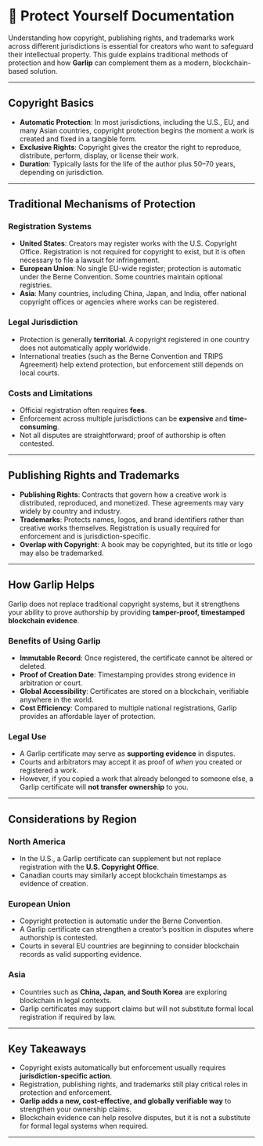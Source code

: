 # 📘 Protect Yourself Documentation

Understanding how copyright, publishing rights, and trademarks work across different jurisdictions is essential for creators who want to safeguard their intellectual property. This guide explains traditional methods of protection and how **Garlip** can complement them as a modern, blockchain-based solution.

---

## Copyright Basics

- **Automatic Protection**: In most jurisdictions, including the U.S., EU, and many Asian countries, copyright protection begins the moment a work is created and fixed in a tangible form.
- **Exclusive Rights**: Copyright gives the creator the right to reproduce, distribute, perform, display, or license their work.
- **Duration**: Typically lasts for the life of the author plus 50–70 years, depending on jurisdiction.

---

## Traditional Mechanisms of Protection

### Registration Systems
- **United States**: Creators may register works with the U.S. Copyright Office. Registration is not required for copyright to exist, but it is often necessary to file a lawsuit for infringement.
- **European Union**: No single EU-wide register; protection is automatic under the Berne Convention. Some countries maintain optional registries.
- **Asia**: Many countries, including China, Japan, and India, offer national copyright offices or agencies where works can be registered.

### Legal Jurisdiction
- Protection is generally **territorial**. A copyright registered in one country does not automatically apply worldwide.
- International treaties (such as the Berne Convention and TRIPS Agreement) help extend protection, but enforcement still depends on local courts.

### Costs and Limitations
- Official registration often requires **fees**.
- Enforcement across multiple jurisdictions can be **expensive** and **time-consuming**.
- Not all disputes are straightforward; proof of authorship is often contested.

---

## Publishing Rights and Trademarks

- **Publishing Rights**: Contracts that govern how a creative work is distributed, reproduced, and monetized. These agreements may vary widely by country and industry.
- **Trademarks**: Protects names, logos, and brand identifiers rather than creative works themselves. Registration is usually required for enforcement and is jurisdiction-specific.
- **Overlap with Copyright**: A book may be copyrighted, but its title or logo may also be trademarked.

---

## How Garlip Helps

Garlip does not replace traditional copyright systems, but it strengthens your ability to prove authorship by providing **tamper-proof, timestamped blockchain evidence**.

### Benefits of Using Garlip
- **Immutable Record**: Once registered, the certificate cannot be altered or deleted.
- **Proof of Creation Date**: Timestamping provides strong evidence in arbitration or court.
- **Global Accessibility**: Certificates are stored on a blockchain, verifiable anywhere in the world.
- **Cost Efficiency**: Compared to multiple national registrations, Garlip provides an affordable layer of protection.

### Legal Use
- A Garlip certificate may serve as **supporting evidence** in disputes.
- Courts and arbitrators may accept it as proof of *when* you created or registered a work.
- However, if you copied a work that already belonged to someone else, a Garlip certificate will **not transfer ownership** to you.

---

## Considerations by Region

### North America
- In the U.S., a Garlip certificate can supplement but not replace registration with the **U.S. Copyright Office**.
- Canadian courts may similarly accept blockchain timestamps as evidence of creation.

### European Union
- Copyright protection is automatic under the Berne Convention.
- A Garlip certificate can strengthen a creator’s position in disputes where authorship is contested.
- Courts in several EU countries are beginning to consider blockchain records as valid supporting evidence.

### Asia
- Countries such as **China, Japan, and South Korea** are exploring blockchain in legal contexts.
- Garlip certificates may support claims but will not substitute formal local registration if required by law.

---

## Key Takeaways

- Copyright exists automatically but enforcement usually requires **jurisdiction-specific action**.
- Registration, publishing rights, and trademarks still play critical roles in protection and enforcement.
- **Garlip adds a new, cost-effective, and globally verifiable way** to strengthen your ownership claims.
- Blockchain evidence can help resolve disputes, but it is not a substitute for formal legal systems when required.

---
